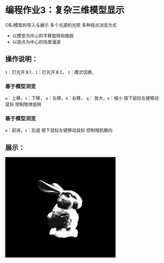 # 编程作业3：复杂三维模型显示
OBJ模型的导入与展示
多个光源的光照
多种视点浏览方式
- 以模型为中心的平移旋转和缩放
- 以视点为中心的场景漫游


## 操作说明：
 `1`：灯光开关1，`1`：灯光开关2， `3`：模式切换，

### 基于模型浏览
 `w`：上移，`s`：下移， `a`：左移，`d`：右移， `q`： 放大，`e`：缩小
按下鼠标左键移动鼠标 控制物体旋转

### 基于模型浏览
`w`：前进，`s`：后退
按下鼠标左键移动鼠标 控制相机朝向

## 展示：
![example3](example3.gif)
